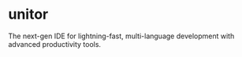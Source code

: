 # unitor
The next-gen IDE for lightning-fast, multi-language development with advanced productivity tools.
